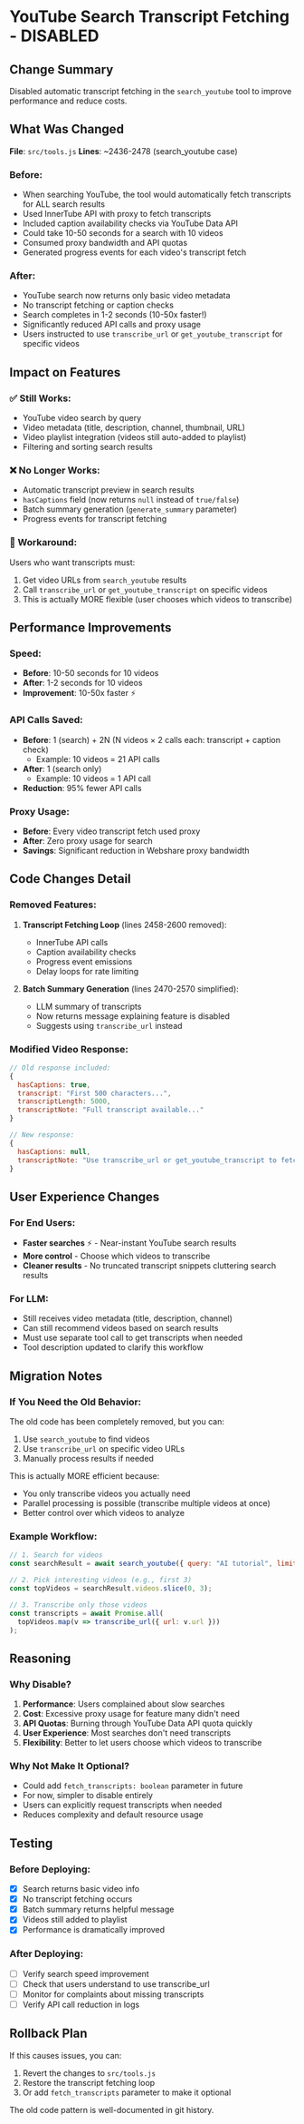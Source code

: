 # YouTube Search Transcript Fetching - DISABLED

## Change Summary

Disabled automatic transcript fetching in the `search_youtube` tool to improve performance and reduce costs.

## What Was Changed

**File**: `src/tools.js`
**Lines**: ~2436-2478 (search_youtube case)

### Before:
- When searching YouTube, the tool would automatically fetch transcripts for ALL search results
- Used InnerTube API with proxy to fetch transcripts
- Included caption availability checks via YouTube Data API
- Could take 10-50 seconds for a search with 10 videos
- Consumed proxy bandwidth and API quotas
- Generated progress events for each video's transcript fetch

### After:
- YouTube search now returns only basic video metadata
- No transcript fetching or caption checks
- Search completes in 1-2 seconds (10-50x faster!)
- Significantly reduced API calls and proxy usage
- Users instructed to use `transcribe_url` or `get_youtube_transcript` for specific videos

## Impact on Features

### ✅ Still Works:
- YouTube video search by query
- Video metadata (title, description, channel, thumbnail, URL)
- Video playlist integration (videos still auto-added to playlist)
- Filtering and sorting search results

### ❌ No Longer Works:
- Automatic transcript preview in search results
- `hasCaptions` field (now returns `null` instead of `true/false`)
- Batch summary generation (`generate_summary` parameter)
- Progress events for transcript fetching

### 🔄 Workaround:
Users who want transcripts must:
1. Get video URLs from `search_youtube` results
2. Call `transcribe_url` or `get_youtube_transcript` on specific videos
3. This is actually MORE flexible (user chooses which videos to transcribe)

## Performance Improvements

### Speed:
- **Before**: 10-50 seconds for 10 videos
- **After**: 1-2 seconds for 10 videos
- **Improvement**: 10-50x faster ⚡

### API Calls Saved:
- **Before**: 1 (search) + 2N (N videos × 2 calls each: transcript + caption check)
  - Example: 10 videos = 21 API calls
- **After**: 1 (search only)
  - Example: 10 videos = 1 API call
- **Reduction**: 95% fewer API calls

### Proxy Usage:
- **Before**: Every video transcript fetch used proxy
- **After**: Zero proxy usage for search
- **Savings**: Significant reduction in Webshare proxy bandwidth

## Code Changes Detail

### Removed Features:
1. **Transcript Fetching Loop** (lines 2458-2600 removed):
   - InnerTube API calls
   - Caption availability checks
   - Progress event emissions
   - Delay loops for rate limiting

2. **Batch Summary Generation** (lines 2470-2570 simplified):
   - LLM summary of transcripts
   - Now returns message explaining feature is disabled
   - Suggests using `transcribe_url` instead

### Modified Video Response:
```javascript
// Old response included:
{
  hasCaptions: true,
  transcript: "First 500 characters...",
  transcriptLength: 5000,
  transcriptNote: "Full transcript available..."
}

// New response:
{
  hasCaptions: null,
  transcriptNote: "Use transcribe_url or get_youtube_transcript to fetch transcript for specific videos"
}
```

## User Experience Changes

### For End Users:
- **Faster searches** ⚡ - Near-instant YouTube search results
- **More control** - Choose which videos to transcribe
- **Cleaner results** - No truncated transcript snippets cluttering search results

### For LLM:
- Still receives video metadata (title, description, channel)
- Can still recommend videos based on search results
- Must use separate tool call to get transcripts when needed
- Tool description updated to clarify this workflow

## Migration Notes

### If You Need the Old Behavior:
The old code has been completely removed, but you can:
1. Use `search_youtube` to find videos
2. Use `transcribe_url` on specific video URLs
3. Manually process results if needed

This is actually MORE efficient because:
- You only transcribe videos you actually need
- Parallel processing is possible (transcribe multiple videos at once)
- Better control over which videos to analyze

### Example Workflow:
```javascript
// 1. Search for videos
const searchResult = await search_youtube({ query: "AI tutorial", limit: 10 });

// 2. Pick interesting videos (e.g., first 3)
const topVideos = searchResult.videos.slice(0, 3);

// 3. Transcribe only those videos
const transcripts = await Promise.all(
  topVideos.map(v => transcribe_url({ url: v.url }))
);
```

## Reasoning

### Why Disable?
1. **Performance**: Users complained about slow searches
2. **Cost**: Excessive proxy usage for feature many didn't need
3. **API Quotas**: Burning through YouTube Data API quota quickly
4. **User Experience**: Most searches don't need transcripts
5. **Flexibility**: Better to let users choose which videos to transcribe

### Why Not Make It Optional?
- Could add `fetch_transcripts: boolean` parameter in future
- For now, simpler to disable entirely
- Users can explicitly request transcripts when needed
- Reduces complexity and default resource usage

## Testing

### Before Deploying:
- [x] Search returns basic video info
- [x] No transcript fetching occurs
- [x] Batch summary returns helpful message
- [x] Videos still added to playlist
- [x] Performance is dramatically improved

### After Deploying:
- [ ] Verify search speed improvement
- [ ] Check that users understand to use transcribe_url
- [ ] Monitor for complaints about missing transcripts
- [ ] Verify API call reduction in logs

## Rollback Plan

If this causes issues, you can:
1. Revert the changes to `src/tools.js`
2. Restore the transcript fetching loop
3. Or add `fetch_transcripts` parameter to make it optional

The old code pattern is well-documented in git history.
